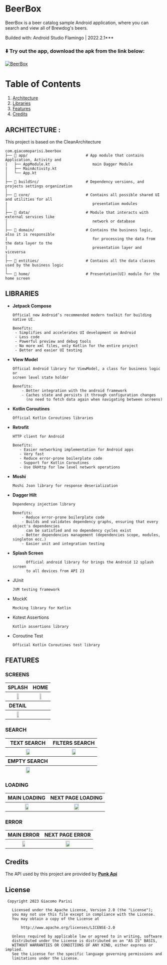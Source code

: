 # BeerBox

BeerBox is a beer catalog sample Android application, where you can search and view all of Brewdog's
beers.

Builded with: Android Studio Flamingo | 2022.2.1***

### ⬇️ Try out the app, download the apk from the link below:

[![BeerBox](https://img.shields.io/badge/BeerBox-v1.0.0-%6006090E?style=for-the-badge&logo=android)]()

# Table of Contents

1. [Architecture](#architecture)
2. [Libraries](#libraries)
3. [Features](#features)
4. [Credits](#credits)

## ARCHITECTURE : <a name="architecture"></a>

This project is based on the CleanArchitecture

 ```
com.giacomoparisi.beerbox
├── 📂 app/                          # App module that contains Application, Activity and 
|   ├── AppModule.kt                   main Dagger Module
|   ├── MainActivity.kt
│   └── App.kt
│
├── 📂 buildSrc/                     # Dependency versions, and projects settings organization
│
├── 📂 core/                         # Contains all possible shared UI and utilities for all 
|                                      presentation modules
│                       
├── 📂 data/                         # Module that interacts with external services like 
│                                      network or database
│                                     
├── 📂 domain/                       # Contains the business logic, also it is responsible 
|                                      for processing the data from the data layer to the 
|                                      presentation layer and viceversa
│                           
├── 📂 entities/                     # Contains all the data classes used by the business logic 
│   
└── 📂 home/                         # Presentation(UI) module for the home screen

```

## LIBRARIES <a name="libraries"></a>

- **Jetpack Compose**
  ```
  Official new Android’s recommended modern toolkit for building native UI.
  
  Benefits:
   - Simplifies and accelerates UI development on Android
   - Less code
   - Powerful preview and debug tools
   - No more xml files, only Kotlin for the entire project
   - Better and easier UI testing
  ```

- **View Model**
  ```
  Official Android library for ViewModel, a class for business logic or
  screen level state holder
  
  Benefits:
      - Better integration with the android framework
      - Caches state and persists it through configuration changes
        (no need to fetch data again when navigating between screens)
  ```
- **Kotlin Coroutines**
  ```
  Official Kotlin Coroutines libraries
  ```
- **Retrofit**
  ```
  HTTP client for Android
  
  Benefits:
     - Easier networking implementation for Android apps
     - Very fast
     - Reduce error-prone boilerplate code
     - Support for Kotlin Coroutines
     - Use OkHttp for low level network operations
  ```

- **Moshi**
  ```
  Moshi Json library for response deserialization
  ```

- **Dagger Hilt**
  ```
  Dependency injection library
  
  Benefits:
      - Reduce error-prone boilerplate code
      - Builds and validates dependency graphs, ensuring that every object's dependencies
        can be satisfied and no dependency cycles exist
      - Better dependencies management (dependencies scope, modules, singleton ecc.)
      - Easier unit and integration testing
  ```
- **Splash Screen**
  ```
        Official android library for brings the Android 12 splash screen
        to all devices from API 23
  ```
- JUnit
  ```
  JVM testing framework
  ```
- MockK
  ```
  Mocking library for Kotlin
  ```
- Kotest Assertions
  ```
  Kotlin assertions library
  ```
- Coroutine Test
  ```
  Official Kotlin Coroutines test library
  ```

## FEATURES <a name="features"></a>

### SCREENS

<table class="tg">
<thead>
  <tr>
    <th class="tg-0pky">SPLASH</th>
    <th class="tg-0pky">HOME</th>
  </tr>
</thead>
<tbody>
  <tr>
    <th class="tg-0pky"><img src="images/splash_screen.png" width=30%></th>
    <th class="tg-0pky"><img src="images/home.png" width=30%></th>
  </tr>
</tbody>
<thead>
  <tr>
    <th class="tg-0pky">DETAIL</th>
    <th class="tg-0pky"></th>
  </tr>
</thead>
<tbody>
  <tr>
    <th class="tg-0pky"><img src="images/detail.png" width=30%></th>
    <th class="tg-0pky"></th>
  </tr>
</tbody>
</table>

### SEARCH

<table class="tg">
<thead>
  <tr>
    <th class="tg-0pky">TEXT SEARCH</th>
    <th class="tg-0pky">FILTERS SEARCH</th>
  </tr>
</thead>
<tbody>
  <tr>
    <th class="tg-0pky"><img src="images/search.png" width=30%></th>
    <th class="tg-0pky"><img src="images/filters.png" width=30%></th>
  </tr>
</tbody>
 <thead>
  <tr>
    <th class="tg-0pky">EMPTY SEARCH</th>
    <th class="tg-0pky"></th>
  </tr>
</thead>
<thead>
 <tr>
    <th class="tg-0pky"><img src="images/no_results.png" width=30%></th>
    <th class="tg-0pky"></th>
 </tr>
</thead>
</table>

### LOADING

<table class="tg">
<thead>
  <tr>
    <th class="tg-0pky">MAIN LOADING</th>
    <th class="tg-0pky">NEXT PAGE LOADING</th>
  </tr>
</thead>
<tbody>
  <tr>
    <th class="tg-0pky"><img src="images/loading.png" width=30%></th>
    <th class="tg-0pky"><img src="images/list_loading.png" width=30%></th>
  </tr>
</tbody>
</table>

### ERROR

<table class="tg">
<thead>
  <tr>
    <th class="tg-0pky">MAIN ERROR</th>
    <th class="tg-0pky">NEXT PAGE ERROR</th>
  </tr>
</thead>
<tbody>
  <tr>
    <th class="tg-0pky"><img src="images/error.png" width=30%></th>
    <th class="tg-0pky"><img src="images/list_error.png" width=30%></th>
  </tr>
</tbody>
</table>

## Credits <a name="credits"></a>

The API used by this project are provided by **[Punk Api](https://punkapi.com/)**

## License

```
 Copyright 2023 Giacomo Parisi

   Licensed under the Apache License, Version 2.0 (the "License");
   you may not use this file except in compliance with the License.
   You may obtain a copy of the License at

       http://www.apache.org/licenses/LICENSE-2.0

   Unless required by applicable law or agreed to in writing, software
   distributed under the License is distributed on an "AS IS" BASIS,
   WITHOUT WARRANTIES OR CONDITIONS OF ANY KIND, either express or implied.
   See the License for the specific language governing permissions and
   limitations under the License.
```
